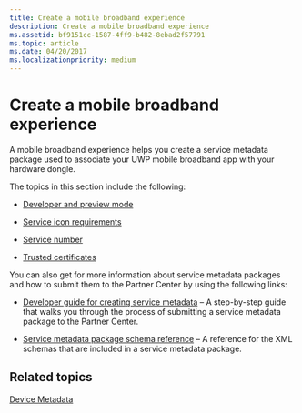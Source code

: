 ```yaml
---
title: Create a mobile broadband experience
description: Create a mobile broadband experience
ms.assetid: bf9151cc-1587-4ff9-b482-8ebad2f57791
ms.topic: article
ms.date: 04/20/2017
ms.localizationpriority: medium
---
```


# Create a mobile broadband experience

A mobile broadband experience helps you create a service metadata package used to associate your UWP mobile broadband app with your hardware dongle.

The topics in this section include the following:

- [Developer and preview mode](https://msdn.microsoft.com/library/windows/hardware/dn282082.aspx)

- [Service icon requirements](https://msdn.microsoft.com/library/windows/hardware/dn236416.aspx)

- [Service number](https://msdn.microsoft.com/library/windows/hardware/dn236413.aspx)

- [Trusted certificates](https://msdn.microsoft.com/library/windows/hardware/dn486876.aspx)

You can also get for more information about service metadata packages and how to submit them to the Partner Center by using the following links:

- [Developer guide for creating service metadata](https://msdn.microsoft.com/library/windows/hardware/dn973080) – A step-by-step guide that walks you through the process of submitting a service metadata package to the Partner Center.

- [Service metadata package schema reference](https://msdn.microsoft.com/library/windows/hardware/dn973175) – A reference for the XML schemas that are included in a service metadata package.

## Related topics

[Device Metadata](https://msdn.microsoft.com/library/windows/hardware/br230800.aspx)
